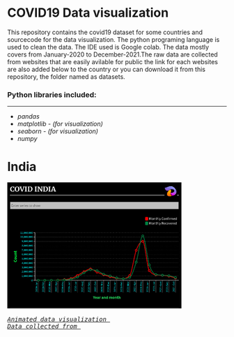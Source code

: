 # COVID19 Data visualization
This repository contains the covid19 dataset for some countries and sourcecode for the data visualization. The python programing language is used to clean the data. The IDE used is Google colab. The data mostly covers from January-2020 to December-2021.The raw data are collected from websites that are easily avilable for public the link for each websites are also added below to the country or you can download it from this repository, the folder named as datasets.

### Python libraries included:
---
* *pandas*
* *matplotlib - (for visualization)*
* *seaborn - (for visualization)*
* *numpy*


# India
<img src=https://github.com/Dhamu785/COVID19-Data-visualization-/blob/main/Images/Covid%2020-21%20INDIA.jpeg width=400>
<pre><em><a href="https://public.flourish.studio/visualisation/7890235/" arget="_blank">Animated data visualization </a><em>
<em><a href="https://data.covid19india.org/" arget="_blank">Data collected from </a><em></pre>








<!--
<p align="right", width="200">
  <img src="https://github.com/Dhamu785/COVID19-Data-visualization-/blob/main/Images/Covid%2020-21%20INDIA.jpeg" width=500/>
</p>
-->


<!--
Solarized dark             |  Solarized Ocean
:-------------------------:|:-------------------------:
![This is image](https://github.com/Dhamu785/COVID19-Data-visualization-/blob/main/Images/Covid%2020-21%20INDIA.jpeg)  |  ![](https://github.com/Dhamu785/COVID19-Data-visualization-/blob/main/Images/Covid%2020-21%20INDIA.jpeg)
-->


<!--
<p float="left">
  <img src="https://github.com/Dhamu785/COVID19-Data-visualization-/blob/main/Images/Covid%2020-21%20INDIA.jpeg" width="300" />
  <img src="https://github.com/Dhamu785/COVID19-Data-visualization-/blob/main/Images/Covid%2020-21%20INDIA.jpeg" width="300" /> 
  <img src="https://github.com/Dhamu785/COVID19-Data-visualization-/blob/main/Images/Covid%2020-21%20INDIA.jpeg" width="300" />
</p>
-->
